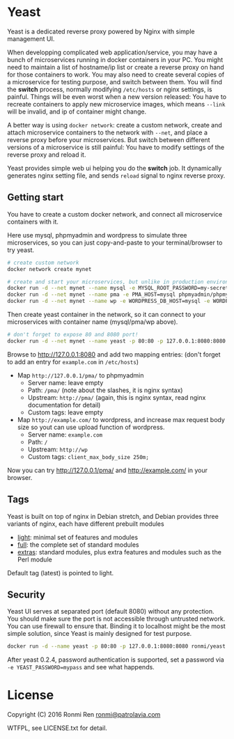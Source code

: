# Yeast

Yeast is a dedicated reverse proxy powered by Nginx with simple management UI.

When developping complicated web application/service, you may have a bunch of microservices running in docker containers in your PC. You might need to maintain a list of hostname/ip list or create a reverse proxy on hand for those containers to work. You may also need to create several copies of a microservice for testing purpose, and switch between them. You will find the **switch** process, normally modifying `/etc/hosts` or nginx settings, is painful. Things will be even worst when a new version released: You have to recreate containers to apply new microservice images, which means `--link` will be invalid, and ip of container might change.

A better way is using `docker network`: create a custom network, create and attach microservice containers to the network with `--net`, and place a reverse proxy before your microservices. But switch between different versions of a microservice is still painful: You have to modify settings of the reverse proxy and reload it.

Yeast provides simple web ui helping you do the **switch** job. It dynamically generates nginx setting file, and sends `reload` signal to nginx reverse proxy.

## Getting start

You have to create a custom docker network, and connect all microservice containers with it.

Here use mysql, phpmyadmin and wordpress to simulate three microservices, so you can just copy-and-paste to your terminal/browser to try yeast.

```sh
# create custom network
docker network create mynet

# create and start your microservices, but unlike in production environment, don't expose 80 port
docker run -d --net mynet --name mysql -e MYSQL_ROOT_PASSWORD=my-secret mysql
docker run -d --net mynet --name pma -e PMA_HOST=mysql phpmyadmin/phpmyadmin
docker run -d --net mynet --name wp -e WORDPRESS_DB_HOST=mysql -e WORDPRESS_DB_USER=root -e WORDPRESS_DB_PASSWORD=my-secret wordpress
```

Then create yeast container in the network, so it can connect to your microservices with container name (mysql/pma/wp above).

```sh
# don't forget to expose 80 and 8080 port!
docker run -d --net mynet --name yeast -p 80:80 -p 127.0.0.1:8080:8080 ronmi/yeast # expose 8080 only to localhost
```

Browse to http://127.0.0.1:8080 and add two mapping entries: (don't forget to add an entry for `example.com` in `/etc/hosts`)

* Map `http://127.0.0.1/pma/` to phpmyadmin
  - Server name: leave empty
  - Path: `/pma/` (note about the slashes, it is nginx syntax)
  - Upstream: `http://pma/` (again, this is nginx syntax, read nginx documentation for detail)
  - Custom tags: leave empty
* Map `http://example.com/` to wordpress, and increase max request body size so yout can use upload function of wordpress.
  - Server name: `example.com`
  - Path: `/`
  - Upstream: `http://wp`
  - Custom tags: `client_max_body_size 250m;`

Now you can try http://127.0.0.1/pma/ and http://example.com/ in your browser.

## Tags

Yeast is built on top of nginx in Debian stretch, and Debian provides three variants of nginx, each have different prebuilt modules

- [light](https://packages.debian.org/stretch/nginx-light): minimal set of features and modules
- [full](https://packages.debian.org/stretch/nginx-full): the complete set of standard modules
- [extras](https://packages.debian.org/stretch/nginx-extras): standard modules, plus extra features and modules such as the Perl module

Default tag (latest) is pointed to light.

## Security

Yeast UI serves at separated port (default 8080) without any protection. You should make sure the port is not accessible through untrusted network. You can use firewall to ensure that. Binding it to localhost might be the most simple solution, since Yeast is mainly designed for test purpose.

```sh
docker run -d --name yeast -p 80:80 -p 127.0.0.1:8080:8080 ronmi/yeast
```

After yeast 0.2.4, password authentication is supported, set a password via `-e YEAST_PASSWORD=mypass` and see what happends.

# License

Copyright (C) 2016 Ronmi Ren <ronmi@patrolavia.com>

WTFPL, see LICENSE.txt for detail.
